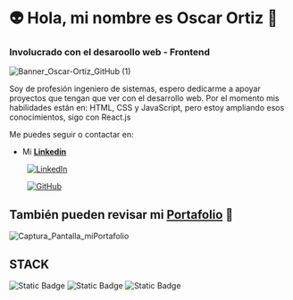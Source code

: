 # 👽 Hola, mi nombre es Oscar Ortiz 👋
### Involucrado con el desaroollo web - Frontend

![Banner_Oscar-Ortiz_GitHub (1)](https://github.com/oskrobot/oskrobot/assets/115122435/a30ac7eb-0641-4b7d-b5c9-3d26813c4ba4)


Soy de profesión ingeniero de sistemas, espero dedicarme a apoyar proyectos que tengan que ver con el desarrollo web. Por el momento mis habilidades están en: HTML, CSS y JavaScript, pero estoy ampliando esos conocimientos, sigo con React.js

Me puedes seguir o contactar en:

* Mi [**Linkedin**](https://www.linkedin.com/in/oscar-alexander-ortiz-beltran)

&emsp;&emsp; <a href="https://www.linkedin.com/in/oscar-alexander-ortiz-beltran" target="_blank"><img alt="LinkedIn" src="https://img.shields.io/badge/linkedin-%230077B5.svg?&style=for-the-badge&logo=linkedin&logoColor=white" /></a>  

&emsp;&emsp; <a href="https://github.com/oskrobot" target="_blank"><img alt="GitHub" src="https://img.shields.io/badge/GitHub-black?style=for-the-badge&logo=GitHub" /></a>  

## También pueden revisar mi [**Portafolio**](https://oskrobot.github.io/miPortafolio/) 📄
![Captura_Pantalla_miPortafolio](https://github.com/oskrobot/oskrobot/assets/115122435/05f73bcd-104c-467c-9811-f81fda22f23e)


## STACK

![Static Badge](https://img.shields.io/badge/HTML-%23ff5722?style=for-the-badge&logo=HTML5&labelColor=black&color=%23ff5722) ![Static Badge](https://img.shields.io/badge/CSS-blue?style=for-the-badge&logo=CSS3&labelColor=black&color=blue) ![Static Badge](https://img.shields.io/badge/JavaScript-blue?style=for-the-badge&logo=JavaScript&labelColor=black&color=%23ffc107)


